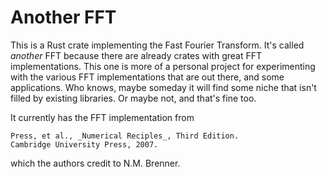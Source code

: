 # Another FFT

This is a Rust crate implementing the Fast Fourier Transform.
It's called _another_ FFT because there are already crates with great
FFT implementations. This one is more of a personal project for
experimenting with the various FFT implementations that are out there, and some applications.
Who knows, maybe someday it will find some niche that isn't filled by
existing libraries. Or maybe not, and that's fine too.

It currently has the FFT implementation from

```text
Press, et al., _Numerical Reciples_, Third Edition.
Cambridge University Press, 2007.
```

which the authors credit to N.M. Brenner.
